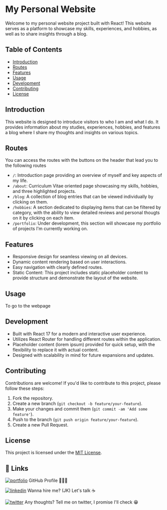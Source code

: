 # My Personal Website

Welcome to my personal website project built with React! This website serves as a platform to showcase my skills, experiences, and hobbies, as well as to share insights through a blog.

## Table of Contents
- [Introduction](#introduction)
- [Routes](#routes)
- [Features](#features)
- [Usage](#usage)
- [Development](#development)
- [Contributing](#contributing)
- [License](#license)

## Introduction
This website is designed to introduce visitors to who I am and what I do. It provides information about my studies, experiences, hobbies, and features a blog where I share my thoughts and insights on various topics.

## Routes
You can access the routes with the buttons on the header that lead you to the following routes
- `/`: Introduction page providing an overview of myself and key aspects of my life.
- `/about`: Curriculum Vitae oriented page showcasing my skills, hobbies, and three highlighted projects.
- `/blog`: A collection of blog entries that can be viewed individually by clicking on them.
- `/hobbies`: A section dedicated to displaying items that can be filtered by category, with the ability to view detailed reviews and personal thougts on it by clicking on each item.
- `/portfolio`: Under development, this section will showcase my portfolio of projects I'm currently working on.

## Features
- Responsive design for seamless viewing on all devices.
- Dynamic content rendering based on user interactions.
- Easy navigation with clearly defined routes.
- Static Content: This project includes static placeholder content to provide structure and demonstrate the layout of the website.

## Usage
To go to the webpage


## Development
- Built with React 17 for a modern and interactive user experience.
- Utilizes React Router for handling different routes within the application.
- Placeholder content (lorem ipsum) provided for quick setup, with the flexibility to replace it with actual content.
- Designed with scalability in mind for future expansions and updates.

## Contributing
Contributions are welcome! If you'd like to contribute to this project, please follow these steps:
1. Fork the repository.
2. Create a new branch (`git checkout -b feature/your-feature`).
3. Make your changes and commit them (`git commit -am 'Add some feature'`).
4. Push to the branch (`git push origin feature/your-feature`).
5. Create a new Pull Request.

## License
This project is licensed under the [MIT License](LICENSE).


## 🔗 Links
[![portfolio](https://img.shields.io/badge/my_portfolio-000?style=for-the-badge&logo=ko-fi&logoColor=white)](https://github.com/Kalixer)
GitHub Profile 👨🏻‍💻

[![linkedin](https://img.shields.io/badge/linkedin-0A66C2?style=for-the-badge&logo=linkedin&logoColor=white)](https://www.linkedin.com/in/alejandro-c%C3%A1ceres-505204268/)
Wanna hire me? (JK) Let's talk ☕

[![twitter](https://img.shields.io/badge/twitter-1DA1F2?style=for-the-badge&logo=twitter&logoColor=white)](https://twitter.com/kalixer72)
Any thoughts? Tell me on twitter, I promise I'll check 😁

